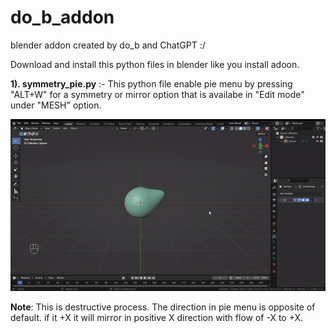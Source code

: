 # do_b_addon
blender addon created by do_b and ChatGPT :/


Download and install this python files in blender like you install adoon.

**1). symmetry_pie.py** :-  This python file enable pie menu by pressing "ALT+W" for a symmetry or mirror option that is availabe in "Edit mode" under "MESH" option.

![This is an image](/gifs/s1.gif)

**Note**: This is destructive process.
          The direction in pie menu is opposite of default. if it +X it will mirror in positive X direction with flow of -X to +X.
                           
